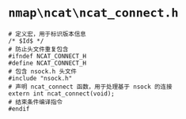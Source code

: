 # `nmap\ncat\ncat_connect.h`

```
# 定义宏，用于标识版本信息
/* $Id$ */
# 防止头文件重复包含
#ifndef NCAT_CONNECT_H
#define NCAT_CONNECT_H
# 包含 nsock.h 头文件
#include "nsock.h"
# 声明 ncat_connect 函数，用于处理基于 nsock 的连接
extern int ncat_connect(void);
# 结束条件编译指令
#endif
```